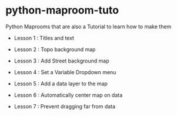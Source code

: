 # python-maproom-tuto
Python Maprooms that are also a Tutorial to learn how to make them

* Lesson 1 : Titles and text

* Lesson 2 : Topo background map

* Lesson 3 : Add Street background map

* Lesson 4 : Set a Variable Dropdown menu

* Lesson 5 : Add a data layer to the map

* Lesson 6 : Automatically center map on data

* Lesson 7 : Prevent dragging far from data